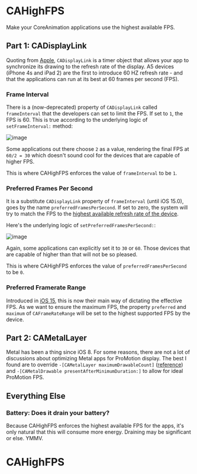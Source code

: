 # CAHighFPS

Make your CoreAnimation applications use the highest available FPS.
 
## Part 1: CADisplayLink
 
Quoting from [Apple](https://developer.apple.com/documentation/quartzcore/cadisplaylink), `CADisplayLink` is a timer object that allows your app to synchronize its drawing to the refresh rate of the display. A5 devices (iPhone 4s and iPad 2) are the first to introduce 60 HZ refresh rate - and that the applications can run at its best at 60 frames per second (FPS).

### Frame Interval

There is a (now-deprecated) property of `CADisplayLink` called `frameInterval` that the developers can set to limit the FPS. If set to `1`, the FPS is 60. This is true according to the underlying logic of `setFrameInterval:` method:

![image](https://user-images.githubusercontent.com/3608783/135698671-df790125-cc65-4f5f-93bc-49744aea50c9.png)

Some applications out there choose `2` as a value, rendering the final FPS at `60/2 = 30` which doesn't sound cool for the devices that are capable of higher FPS.

This is where CAHighFPS enforces the value of `frameInterval` to be `1`.

### Preferred Frames Per Second

It is a substitute `CADisplayLink` property of `frameInterval` (until iOS 15.0), goes by the name `preferredFramesPerSecond`. If set to zero, the system will try to match the FPS to the [highest available refresh rate of the device](https://developer.apple.com/documentation/quartzcore/cadisplaylink/1648421-preferredframespersecond).

Here's the underlying logic of `setPreferredFramesPerSecond:`:

![image](https://user-images.githubusercontent.com/3608783/135698799-90669124-de3f-4e2f-8bcd-81ab5486f521.png)

Again, some applications can explicitly set it to `30` or `60`. Those devices that are capable of higher than that will not be so pleased.

This is where CAHighFPS enforces the value of `preferredFramesPerSecond` to be `0`.

### Preferred Framerate Range

Introduced in [iOS 15](https://developer.apple.com/documentation/quartzcore/cadisplaylink/3875343-preferredframeraterange?language=objc), this is now their main way of dictating the effective FPS. As we want to ensure the maximum FPS, the property `preferred` and `maximum` of `CAFrameRateRange` will be set to the highest supported FPS by the device.

## Part 2: CAMetalLayer

Metal has been a thing since iOS 8. For some reasons, there are not a lot of discussions about optimizing Metal apps for ProMotion display. The best I found are to override `-[CAMetalLayer maximumDrawableCount]` ([reference](https://blog.csdn.net/ByteDanceTech/article/details/123437098)) and `-[CAMetalDrawable presentAfterMinimumDuration:]` to allow for ideal ProMotion FPS.

## Everything Else

### Battery: Does it drain your battery?

Because CAHighFPS enforces the highest available FPS for the apps, it's only natural that this will consume more energy. Draining may be significant or else. YMMV.
# CAHighFPS
